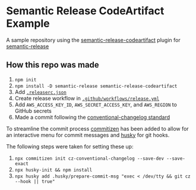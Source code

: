 # Semantic Release CodeArtifact Example

A sample repository using the [semantic-release-codeartifact](https://github.com/ryansonshine/semantic-release-codeartifact)
plugin for [semantic-release](https://github.com/semantic-release/semantic-release)

## How this repo was made

1. `npm init`
2. `npm install -D semantic-release semantic-release-codeartifact`
3. Add [`.releaserc.json`](./.releaserc.json)
4. Create release workflow in [`.github/workflows/release.yml`](.github/workflows/release.yml)
5. Add `AWS_ACCESS_KEY_ID`, `AWS_SECRET_ACCESS_KEY`, and `AWS_REGION` to GitHub secrets
6. Made a commit following the [conventional-changelog standard](https://github.com/conventional-changelog/conventional-changelog)

To streamline the commit process [commitizen](https://github.com/commitizen/cz-cli) 
has been added to allow for an interactive menu for commit messages and
[husky](https://github.com/typicode/husky) for git hooks.

The following steps were taken for setting these up:

1. `npx commitizen init cz-conventional-changelog --save-dev --save-exact`
2. `npx husky-init && npm install`
3. `npx husky add .husky/prepare-commit-msg "exec < /dev/tty && git cz --hook || true"`
